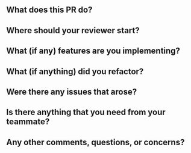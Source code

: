 ## What does this PR do? 


## Where should your reviewer start? 


## What (if any) features are you implementing?


## What (if anything) did you refactor? 


## Were there any issues that arose? 


## Is there anything that you need from your teammate? 


## Any other comments, questions, or concerns?
